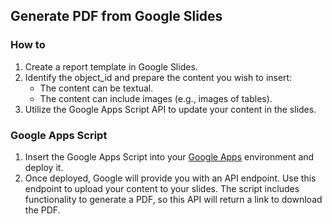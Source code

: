 ## Generate PDF from Google Slides

### How to

1.	Create a report template in Google Slides.
2.	Identify the object_id and prepare the content you wish to insert:
    * The content can be textual.
    * The content can include images (e.g., images of tables).
3.	Utilize the Google Apps Script API to update your content in the slides.

### Google Apps Script

1.	Insert the Google Apps Script into your [Google Apps](https://script.google.com/home) environment and deploy it.
2.	Once deployed, Google will provide you with an API endpoint. Use this endpoint to upload your content to your slides. The script includes functionality to generate a PDF, so this API will return a link to download the PDF.
